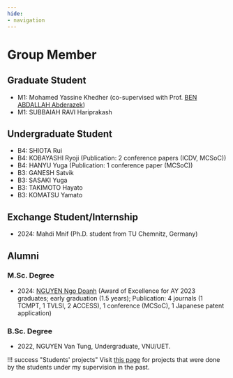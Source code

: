 ```yaml
---
hide:
- navigation
---
```


# Group Member


## Graduate Student

- M1: Mohamed Yassine Khedher (co-supervised with Prof. [BEN ABDALLAH Abderazek](https://u-aizu.ac.jp/research/faculty/detail?cd=90029&lng=en))
- M1: SUBBAIAH RAVI Hariprakash

## Undergraduate Student

- B4: SHIOTA Rui
- B4: KOBAYASHI Ryoji	(Publication: 2 conference papers (ICDV, MCSoC))
- B4: HANYU Yuga	(Publication: 1 conference paper (MCSoC))
- B3: GANESH Satvik	
- B3: SASAKI Yuga
- B3: TAKIMOTO Hayato
- B3: KOMATSU Yamato

## Exchange Student/Internship

- 2024: Mahdi Mnif (Ph.D. student from TU Chemnitz, Germany)
  
## Alumni

### M.Sc. Degree
- 2024:  [NGUYEN Ngo Doanh](https://scholar.google.com.vn/citations?user=1ny8zogAAAAJ&hl=en) (Award of Excellence for AY 2023 graduates; early graduation (1.5 years); Publication: 4 journals (1 TCMPT, 1 TVLSI, 2 ACCESS), 1 conference  (MCSoC), 1 Japanese patent application)
  
### B.Sc. Degree
- 2022, NGUYEN Van Tung, Undergraduate, VNU/UET.



!!! success "Students' projects"
    Visit [this page](mentor.md) for projects that were done by the students under my supervision in the past.